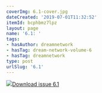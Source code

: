 ```yaml
---
coverImg: 6.1-cover.jpg
dateCreated: '2019-07-01T11:32:52'
itemId: bcphbmz7lpz
layout: page
name: '6.1: '
tags:
- hasAuthor: dreamnetwork
- hasTag: dream-network-volume-6
- hasTag: dreamnetwork
type: post
urlSlug: '6.1'
---
```

<img class="card-journal-img" src="../images/6.1-rect.jpg"/><a href="../files/pdfs/Volume_6/6.1-Dream-Network-Bulletin_Volume-6-Number-1.pdf" download="">Download issue 6.1</a>